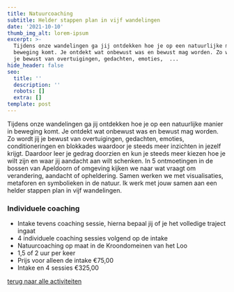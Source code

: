 ```yaml
---
title: Natuurcoaching
subtitle: Helder stappen plan in vijf wandelingen
date: '2021-10-10'
thumb_img_alt: lorem-ipsum
excerpt: >-
  Tijdens onze wandelingen ga jij ontdekken hoe je op een natuurlijke manier in
  beweging komt. Je ontdekt wat onbewust was en bewust mag worden. Zo wordt jij
  je bewust van overtuigingen, gedachten, emoties,  ...
hide_header: false
seo:
  title: ''
  description: ''
  robots: []
  extra: []
template: post
---
```

Tijdens onze wandelingen ga jij ontdekken hoe je op een natuurlijke manier in beweging komt.
Je ontdekt wat onbewust was en bewust mag worden. Zo wordt jij je bewust van overtuigingen, gedachten, emoties, conditioneringen en blokkades waardoor je steeds meer inzichten in jezelf krijgt. Daardoor leer je gedrag doorzien en kun je steeds meer kiezen hoe je wilt zijn en waar jij aandacht aan wilt schenken.
In 5 ontmoetingen in de bossen van Apeldoorn of omgeving kijken we naar wat vraagt om verandering, aandacht of opheldering. Samen werken we met visualisaties, metaforen en symbolieken in de natuur. Ik werk met jouw samen aan een helder stappen plan in vijf wandelingen.

### Individuele coaching
*   Intake tevens coaching sessie, hierna bepaal jij of je het volledige traject ingaat 
*   4 individuele coaching sessies volgend op de intake
*   Natuurcoaching op maat in de Kroondomeinen van het Loo
*   1,5 of 2 uur per keer
*   Prijs voor alleen de intake €75,00
*   Intake en 4 sessies €325,00

[terug naar alle activiteiten](/diensten-voor-jou)